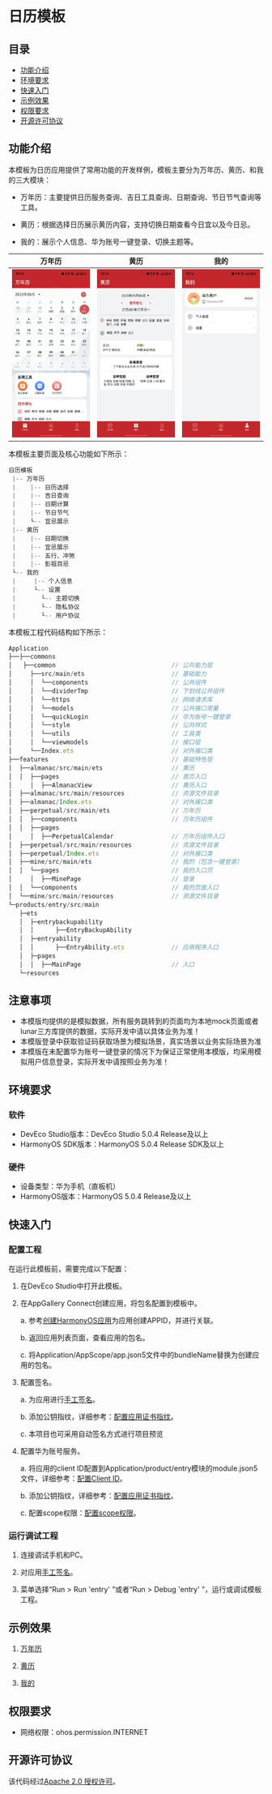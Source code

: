 # 日历模板

## 目录

- [功能介绍](#功能介绍)
- [环境要求](#环境要求)
- [快速入门](#快速入门)
- [示例效果](#示例效果)
- [权限要求](#权限要求)
- [开源许可协议](#开源许可协议)

## 功能介绍

本模板为日历应用提供了常用功能的开发样例，模板主要分为万年历、黄历、和我的三大模块：

* 万年历：主要提供日历服务查询、吉日工具查询、日期查询、节日节气查询等工具。

* 黄历：根据选择日历展示黄历内容，支持切换日期查看今日宜以及今日忌。

* 我的：展示个人信息、华为账号一键登录、切换主题等。

| 万年历                                                   | 黄历                                                      | 我的                           
|-------------------------------------------------------|---------------------------------------------------------|------------------------------ 
| <img src="screenshot/home.png" alt="万年历" width="300"> | <img src="screenshot/huangli.png" alt="黄历" width="300"> | <img src="screenshot/mine.png" alt="我的" width="300">  

本模板主要页面及核心功能如下所示：

```ts
日历模板
 |-- 万年历
 |    |-- 日历选择
 |    |-- 吉日查询
 |    |-- 日期计算
 |    |-- 节日节气
 |    └-- 宜忌展示
 |-- 黄历
 |    |-- 日期切换
 |    |-- 宜忌展示
 |    |-- 五行、冲煞 
 |    |-- 彭祖百忌
 └-- 我的
 |     |-- 个人信息
 |     └-- 设置
 |       └-- 主题切换
 |       └-- 隐私协议
 |       └-- 用户协议  
```

本模板工程代码结构如下所示：

```ts
Application
├──├──commons
│   ├──common                                // 公共能力层
│     ├──src/main/ets                        // 基础能力
│     │  └──components                       // 公共组件
│     │  └──dividerTmp                       // 下划线公共组件
│     │  └──https                            // 网络请求库
│     │  └──models                           // 公共接口常量
│     │  └──quickLogin                       // 华为账号一键登录
│     │  └──style                            // 公共样式
│     │  └──utils                            // 工具类
│     │  └──viewmodels                       // 接口层
│     └──Index.ets                           // 对外接口类
├──features                                  // 基础特性层
│  ├──almanac/src/main/ets                   // 黄历
│  │  ├──pages                               // 首页入口
│     │  ├──AlmanacView                      // 黄历入口
│  ├──almanac/src/main/resources             // 资源文件目录
│  ├──almanac/Index.ets                      // 对外接口类
│  ├──perpetual/src/main/ets                 // 万年历
│  │  ├──components                          // 万年历组件
│  │  ├──pages                               
│     │  ├──PerpetualCalendar                // 万年历组件入口
│  ├──perpetual/src/main/resources           // 资源文件目录
│  ├──perpetual/Index.ets                    // 对外接口类
│  ├──mine/src/main/ets                      // 我的（包含一键登录）
│  │  └──pages                               // 我的入口页
│     │  ├──MinePage                         // 登录
│  │  └──components                          // 我的页面入口
│  └──mine/src/main/resources                // 资源文件目录
└─products/entry/src/main   
   ├─ets
   │  ├─entrybackupability
   │  │      ├──EntryBackupAbility            
   │  ├─entryability
   │  │      ├──EntryAbility.ets             // 应用程序入口
   │  ├─pages
   │  │  ├──MainPage                         // 入口
   └─resources
```

## 注意事项

* 本模版均提供的是模拟数据，所有服务跳转到的页面均为本地mock页面或者lunar三方库提供的数据，实际开发中请以具体业务为准！
* 本模版登录中获取验证码获取场景为模拟场景，真实场景以业务实际场景为准
* 本模版在未配置华为账号一键登录的情况下为保证正常使用本模版，均采用模拟用户信息登录，实际开发中请按照业务为准！

## 环境要求

### 软件

* DevEco Studio版本：DevEco Studio 5.0.4 Release及以上
* HarmonyOS SDK版本：HarmonyOS 5.0.4 Release SDK及以上

### 硬件

* 设备类型：华为手机（直板机）
* HarmonyOS版本：HarmonyOS 5.0.4 Release及以上

## 快速入门

### 配置工程

在运行此模板前，需要完成以下配置：

1. 在DevEco Studio中打开此模板。

2. 在AppGallery Connect创建应用，将包名配置到模板中。

   a. 参考[创建HarmonyOS应用](https://developer.huawei.com/consumer/cn/doc/app/agc-help-createharmonyapp-0000001945392297)为应用创建APPID，并进行关联。

   b. 返回应用列表页面，查看应用的包名。

   c. 将Application/AppScope/app.json5文件中的bundleName替换为创建应用的包名。

3. 配置签名。

   a. 为应用进行[手工签名](https://developer.huawei.com/consumer/cn/doc/harmonyos-guides/ide-signing)。

   b. 添加公钥指纹，详细参考：[配置应用证书指纹](https://developer.huawei.com/consumer/cn/doc/app/agc-help-signature-info-0000001628566748#section5181019153511)。

   c. 本项目也可采用自动签名方式进行项目预览

4. 配置华为账号服务。

   a. 将应用的client
   ID配置到Application/product/entry模块的module.json5文件，详细参考：[配置Client ID](https://developer.huawei.com/consumer/cn/doc/harmonyos-guides/account-client-id)。

   b. 添加公钥指纹，详细参考：[配置应用证书指纹](https://developer.huawei.com/consumer/cn/doc/app/agc-help-signature-info-0000001628566748#section5181019153511)。

   c. 配置scope权限：[配置scope权限](https://developer.huawei.com/consumer/cn/doc/harmonyos-guides/account-config-permissions)。

### 运行调试工程

1. 连接调试手机和PC。

2. 对应用[手工签名](https://developer.huawei.com/consumer/cn/doc/harmonyos-guides/ide-signing#section297715173233)。

3. 菜单选择“Run > Run 'entry' ”或者“Run > Debug 'entry' ”，运行或调试模板工程。

## 示例效果

1. [万年历]([home.mp4](screenshot%2Fhome.mp4))

2. [黄历]([huangli.mp4](screenshot%2Fhuangli.mp4))

3. [我的]([mine.mp4](screenshot%2Fmine.mp4))

## 权限要求

* 网络权限：ohos.permission.INTERNET

## 开源许可协议

该代码经过[Apache 2.0 授权许可](http://www.apache.org/licenses/LICENSE-2.0)。

